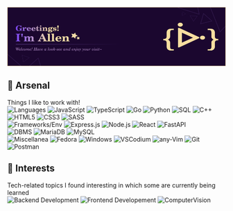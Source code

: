 <img src="assets/GHbanner.png">

## 🧰 Arsenal
Things I like to work with! <br />
![Languages](https://img.shields.io/badge/-Languages-511b84?style=for-the-badge) 
![JavaScript](https://img.shields.io/badge/javascript-310b4f.svg?style=for-the-badge&logo=javascript&logoColor=ffe787)
![TypeScript](https://img.shields.io/badge/typescript-310b4f.svg?style=for-the-badge&logo=typescript&logoColor=ffe787)
![Go](https://img.shields.io/badge/go-310b4f.svg?style=for-the-badge&logo=go&logoColor=ffe787)
![Python](https://img.shields.io/badge/python-310b4f?style=for-the-badge&logo=python&logoColor=ffe787)
![SQL](https://img.shields.io/badge/sql-310b4f.svg?style=for-the-badge&logo=mariadb&logoColor=ffe787) 
![C++](https://img.shields.io/badge/c++-310b4f.svg?style=for-the-badge&logo=c%2B%2B&logoColor=ffe787)
![HTML5](https://img.shields.io/badge/html5-310b4f.svg?style=for-the-badge&logo=html5&logoColor=ffe787)
![CSS3](https://img.shields.io/badge/css3-310b4f.svg?style=for-the-badge&logo=css3&logoColor=ffe787)
![SASS](https://img.shields.io/badge/SASS-310b4f.svg?style=for-the-badge&logo=SASS&logoColor=ffe787)
<br/>
![Frameworks/Env](https://img.shields.io/badge/-Frameworks%20%26%20envs-511b84?style=for-the-badge) 
![Express.js](https://img.shields.io/badge/express.js-310b4f.svg?style=for-the-badge&logo=express&logoColor=ffe787)
![Node.js](https://img.shields.io/badge/node.js-310b4f.svg?style=for-the-badge&logo=node.js&logoColor=ffe787)
![React](https://img.shields.io/badge/react-310b4f.svg?style=for-the-badge&logo=react&logoColor=ffe787)
![FastAPI](https://img.shields.io/badge/FastAPI-310b4f?style=for-the-badge&logo=fastapi&logoColor=ffe787)
<br/>
![DBMS](https://img.shields.io/badge/-DBMS-511b84?style=for-the-badge) 
![MariaDB](https://img.shields.io/badge/mariadb-310b4f.svg?style=for-the-badge&logo=mariadb&logoColor=ffe787) 
![MySQL](https://img.shields.io/badge/mysql-310b4f.svg?style=for-the-badge&logo=mysql&logoColor=ffe787) 
<br/>
![Miscellanea](https://img.shields.io/badge/-Miscellanea-511b84?style=for-the-badge) 
![Fedora](https://img.shields.io/badge/Fedora-310b4f?style=for-the-badge&logo=fedora&logoColor=ffe787)
![Windows](https://img.shields.io/badge/Windows-310b4f?style=for-the-badge&logo=windows&logoColor=ffe787)
![VSCodium](https://img.shields.io/badge/VSCodium-310b4f.svg?style=for-the-badge&logo=visual-studio-code&logoColor=ffe787)
![any-Vim](https://img.shields.io/badge/%2AVIM-310b4f.svg?style=for-the-badge&logo=vim&logoColor=ffe787)
![Git](https://img.shields.io/badge/git-%23310b4f.svg?style=for-the-badge&logo=git&logoColor=ffe787)
![Postman](https://img.shields.io/badge/postman-%23310b4f.svg?style=for-the-badge&logo=postman&logoColor=ffe787)

## 🌱 Interests
Tech-related topics I found interesting in which some are currently being learned <br/>
![Backend Development](https://img.shields.io/badge/-Backend%20Dev-511b84.svg?style=for-the-badge)
![Frontend Developement](https://img.shields.io/badge/-Frontend%20Web%20Dev-400a4c.svg?style=for-the-badge)
![ComputerVision](https://img.shields.io/badge/-Computer%20Vision-310b4f.svg?style=for-the-badge)

